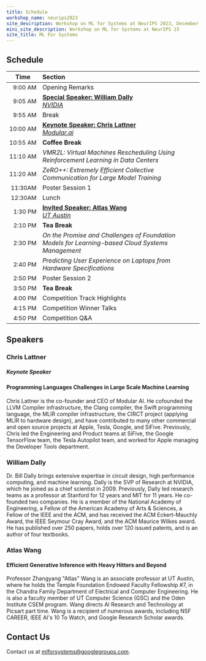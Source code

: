 ```yaml
---
title: Schedule
workshop_name: neurips2023
site_description: Workshop on ML for Systems at NeurIPS 2023, December 16, New Orleans Convention Center, 9:00AM-5:00PM, Room 211-213.
mini_site_description: Workshop on ML for Systems at NeurIPS 23
site_title: ML For Systems
---
```

<div class="schedule_section">
  <div class="inner clearfix">
    <section class="main-content">
      <h2>Schedule</h2>
      <table class="schedule-table">
        <thead>
          <tr>
            <th style="text-align: center; white-space: nowrap;">Time</th>
            <th style="text-align: left">Section</th>
          </tr>
        </thead>
        <tbody>
          <tr>
            <td style="text-align: right; white-space: nowrap; font-size: 15px;">9:00 AM</td>
            <td style="text-align: left">Opening Remarks</td>
          </tr>
          <tr>
            <td style="text-align: right; white-space: nowrap; font-size: 15px;">9:05 AM</td>
            <td style="text-align: left"><a href="#dally_talk"><b>Special Speaker: William Dally </b><br/><i>NVIDIA</i></a></td>
          </tr>
          <tr>
            <td style="text-align: right; white-space: nowrap; font-size: 15px;">9:55 AM</td>
            <td style="text-align: left">Break<br/></td>
          </tr>
          <tr>
            <td style="text-align: right; white-space: nowrap; font-size: 15px;">10:00 AM</td>
			<td style="text-align: left"><a href="#lattner_talk"><b>Keynote Speaker: Chris Lattner </b><br/><i>Modular.ai</i></a></td>
          </tr>
			<tr>
            <td style="text-align: right; white-space: nowrap; font-size: 15px;">10:55 AM</td>
			<td style="text-align: left"><b>Coffee Break</b><br/><i></i></td>
          </tr>
          <tr>
            <td style="text-align: right; white-space: nowrap; font-size: 15px;">11:10 AM</td>
            <td style="text-align: left"><i>VMR2L: Virtual Machines Rescheduling Using Reinforcement Learning in Data Centers</i></td>
          </tr>
          <tr>
            <td style="text-align: right; white-space: nowrap; font-size: 15px;">11:20 AM</td>
            <td style="text-align: left"><i>ZeRO++: Extremely Efficient Collective Communication for Large Model Training</i></td>
          </tr>
		  <tr>
            <td style="text-align: right; white-space: nowrap; font-size: 15px;">11:30AM</td>
            <td style="text-align: left">Poster Session 1<br/></td>
          </tr>
		  <tr>
            <td style="text-align: right; white-space: nowrap; font-size: 15px;">12:30AM</td>
            <td style="text-align: left">Lunch<br/></td>
          </tr>
		  <tr>
            <td style="text-align: right; white-space: nowrap; font-size: 15px;">1:30 PM</td>
			<td style="text-align: left"><a href="#wang_talk"><b>Invited Speaker: Atlas Wang </b><br/><i>UT Austin</i></a></td>
          </tr>
		<tr>
            <td style="text-align: right; white-space: nowrap; font-size: 15px;">2:10 PM</td>
			<td style="text-align: left"><b>Tea Break</b></td>
          </tr>
          <tr>
            <td style="text-align: right; white-space: nowrap; font-size: 15px;">2:30 PM</td>
            <td style="text-align: left"><i>On the Promise and Challenges of Foundation Models for Learning-based Cloud Systems Management</i></td>
          </tr>
          <tr>
            <td style="text-align: right; white-space: nowrap; font-size: 15px;">2:40 PM</td>
            <td style="text-align: left"><i>Predicting User Experience on Laptops from Hardware Specifications</i></td>
          </tr>
          <tr>
            <td style="text-align: right; white-space: nowrap; font-size: 15px;">2:50 PM</td>
            <td style="text-align: left">Poster Session 2<br/></td>
          </tr>
          <tr>
            <td style="text-align: right; white-space: nowrap; font-size: 15px;">3:50 PM</td>
            <td style="text-align: left"><b>Tea Break</b><i></i></td>
          </tr>
          <tr>
            <td style="text-align: right; white-space: nowrap; font-size: 15px;">4:00 PM</td>
            <td style="text-align: left">Competition Track Highlights<br/></td>
          </tr>
          <tr>
            <td style="text-align: right; white-space: nowrap; font-size: 15px;">4:15 PM</td>
            <td style="text-align: left">Competition Winner Talks</td>
          </tr>
		  <tr>
            <td style="text-align: right; white-space: nowrap; font-size: 15px;">4:50 PM</td>
            <td style="text-align: left">Competition Q&A</td>
          </tr>
        </tbody>
      </table>
    </section>
  </div>
</div>
<div class="speaker_section">
  <div class="inner clearfix">
    <section class="main-content">
      <h2 id="speakers">Speakers</h2>
	    <div class="speaker-bio">
				<div class="img-holder" style="background-image: url(/assets/images/speakers/chris_lattner.jpeg)"></div>
				<div>
					<h3 class="keynote-speaker">Chris Lattner</h3>
          <h5 class="keynote-speaker">Keynote Speaker</h5>
					<h4>Programming Languages Challenges in Large Scale Machine Learning</h4>
					<p>
                        Chris Lattner is the co-founder and CEO of Modular AI. He cofounded the LLVM Compiler infrastructure, the Clang compiler, the Swift programming language, the MLIR compiler infrastructure, the CIRCT project (applying MLIR to hardware design), and have contributed to many other commercial and open source projects at Apple, Tesla, Google, and SiFive. Previously, Chris led the Engineering and Product teams at SiFive, the Google TensorFlow team, the Tesla Autopilot team, and worked for Apple managing the Developer Tools department.
					</p>
				</div>
        </div>
    	<div class="speaker-bio">
			<div class="img-holder" style="background-image: url(/assets/images/speakers/bill_dally.jpeg)"></div>
				<div>
					<h3 class="talk-speaker">William Dally</h3>
					<p>Dr. Bill Dally brings extensive expertise in circuit design, high performance computing, and machine learning. Dally is the SVP of Research at NVIDIA, which he joined as a chief scientist in 2009. Previously, Dally led research teams as a professor at Stanford for 12 years and MIT for 11 years. He co-founded two companies. He is a member of the National Academy of Engineering, a Fellow of the American Academy of Arts & Sciences, a Fellow of the IEEE and the ACM, and has received the ACM Eckert-Mauchly Award, the IEEE Seymour Cray Award, and the ACM Maurice Wilkes award. He has published over 250 papers, holds over 120 issued patents, and is an author of four textbooks.
					</p>
				</div>
        </div>
        <div class="speaker-bio">
                <div class="img-holder" style="background-image: url(/assets/images/speakers/atlas_wang.jpg)"></div>
				<div>
					<h3 class="talk-speaker">Atlas Wang</h3>
          <h4>Efficient Generative Inference with Heavy Hitters and Beyond</h4>
					<p>Professor Zhangyang "Atlas" Wang is an associate professor at UT Austin, where he holds the Temple Foundation Endowed Faculty Fellowship #7, in the Chandra Family Department of Electrical and Computer Engineering. He is also a faculty member of UT Computer Science (GSC) and the Oden Institute CSEM program. Wang directs AI Research and Technology at Picsart part time.  Wang is a recipient of numerous awards, including NSF CAREER, IEEE AI's 10 To Watch, and Google Research Scholar awards.
					</p>
				</div>
        </div>
<div class="contact-us-section">
    <div class="inner clearfix">
        <section class="main-content">
            <h2>Contact Us</h2>
            <p>
                Contact us at <a href="mailto:mlforsystems@googlegroups.com">mlforsystems@googlegroups.com</a>.
            </p>
        </section>
    </div>
</div>
